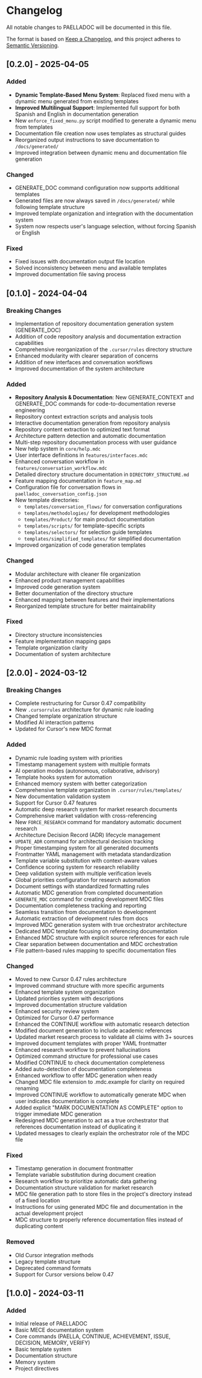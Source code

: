 # Changelog
All notable changes to PAELLADOC will be documented in this file.

The format is based on [Keep a Changelog](https://keepachangelog.com/en/1.0.0/),
and this project adheres to [Semantic Versioning](https://semver.org/spec/v2.0.0.html).

## [0.2.0] - 2025-04-05

### Added
- **Dynamic Template-Based Menu System**: Replaced fixed menu with a dynamic menu generated from existing templates
- **Improved Multilingual Support**: Implemented full support for both Spanish and English in documentation generation
- New `enforce_fixed_menu.py` script modified to generate a dynamic menu from templates
- Documentation file creation now uses templates as structural guides
- Reorganized output instructions to save documentation to `/docs/generated/`
- Improved integration between dynamic menu and documentation file generation

### Changed
- GENERATE_DOC command configuration now supports additional templates
- Generated files are now always saved in `/docs/generated/` while following template structure
- Improved template organization and integration with the documentation system
- System now respects user's language selection, without forcing Spanish or English

### Fixed
- Fixed issues with documentation output file location
- Solved inconsistency between menu and available templates
- Improved documentation file saving process

## [0.1.0] - 2024-04-04

### Breaking Changes
- Implementation of repository documentation generation system (GENERATE_DOC)
- Addition of code repository analysis and documentation extraction capabilities
- Comprehensive reorganization of the `.cursor/rules` directory structure
- Enhanced modularity with clearer separation of concerns
- Addition of new interfaces and conversation workflows
- Improved documentation of the system architecture

### Added
- **Repository Analysis & Documentation**: New GENERATE_CONTEXT and GENERATE_DOC commands for code-to-documentation reverse engineering
- Repository context extraction scripts and analysis tools
- Interactive documentation generation from repository analysis
- Repository content extraction to optimized text format
- Architecture pattern detection and automatic documentation
- Multi-step repository documentation process with user guidance
- New help system in `core/help.mdc`
- User interface definitions in `features/interfaces.mdc`
- Enhanced conversation workflow in `features/conversation_workflow.mdc`
- Detailed directory structure documentation in `DIRECTORY_STRUCTURE.md`
- Feature mapping documentation in `feature_map.md`
- Configuration file for conversation flows in `paelladoc_conversation_config.json`
- New template directories:
  - `templates/conversation_flows/` for conversation configurations
  - `templates/methodologies/` for development methodologies
  - `templates/Product/` for main product documentation
  - `templates/scripts/` for template-specific scripts
  - `templates/selectors/` for selection guide templates
  - `templates/simplified_templates/` for simplified documentation
- Improved organization of code generation templates

### Changed
- Modular architecture with cleaner file organization
- Enhanced product management capabilities
- Improved code generation system
- Better documentation of the directory structure
- Enhanced mapping between features and their implementations
- Reorganized template structure for better maintainability

### Fixed
- Directory structure inconsistencies
- Feature implementation mapping gaps
- Template organization clarity
- Documentation of system architecture

## [2.0.0] - 2024-03-12

### Breaking Changes
- Complete restructuring for Cursor 0.47 compatibility
- New `.cursorrules` architecture for dynamic rule loading
- Changed template organization structure
- Modified AI interaction patterns
- Updated for Cursor's new MDC format

### Added
- Dynamic rule loading system with priorities
- Timestamp management system with multiple formats
- AI operation modes (autonomous, collaborative, advisory)
- Template hooks system for automation
- Enhanced memory system with better categorization
- Comprehensive template organization in `.cursor/rules/templates/`
- New documentation validation system
- Support for Cursor 0.47 features
- Automatic deep research system for market research documents
- Comprehensive market validation with cross-referencing
- New `FORCE_RESEARCH` command for mandatory automatic document research
- Architecture Decision Record (ADR) lifecycle management
- `UPDATE_ADR` command for architectural decision tracking
- Proper timestamping system for all generated documents
- Frontmatter YAML management with metadata standardization
- Template variable substitution with context-aware values
- Confidence scoring system for research reliability
- Deep validation system with multiple verification levels
- Global priorities configuration for research automation
- Document settings with standardized formatting rules
- Automatic MDC generation from completed documentation
- `GENERATE_MDC` command for creating development MDC files
- Documentation completeness tracking and reporting
- Seamless transition from documentation to development
- Automatic extraction of development rules from docs
- Improved MDC generation system with true orchestrator architecture
- Dedicated MDC template focusing on referencing documentation
- Enhanced MDC structure with explicit source references for each rule
- Clear separation between documentation and MDC orchestration
- File pattern-based rules mapping to specific documentation files

### Changed
- Moved to new Cursor 0.47 rules architecture
- Improved command structure with more specific arguments
- Enhanced template system organization
- Updated priorities system with descriptions
- Improved documentation structure validation
- Enhanced security review system
- Optimized for Cursor 0.47 performance
- Enhanced the CONTINUE workflow with automatic research detection
- Modified document generation to include academic references
- Updated market research process to validate all claims with 3+ sources
- Improved document templates with proper YAML frontmatter
- Enhanced research workflow to prevent hallucinations
- Optimized command structure for professional use cases
- Modified CONTINUE to check documentation completeness
- Added auto-detection of documentation completeness
- Enhanced workflow to offer MDC generation when ready
- Changed MDC file extension to .mdc.example for clarity on required renaming
- Improved CONTINUE workflow to automatically generate MDC when user indicates documentation is complete
- Added explicit "MARK DOCUMENTATION AS COMPLETE" option to trigger immediate MDC generation
- Redesigned MDC generation to act as a true orchestrator that references documentation instead of duplicating it
- Updated messages to clearly explain the orchestrator role of the MDC file

### Fixed
- Timestamp generation in document frontmatter
- Template variable substitution during document creation
- Research workflow to prioritize automatic data gathering
- Documentation structure validation for market research
- MDC file generation path to store files in the project's directory instead of a fixed location
- Instructions for using generated MDC file and documentation in the actual development project
- MDC structure to properly reference documentation files instead of duplicating content

### Removed
- Old Cursor integration methods
- Legacy template structure
- Deprecated command formats
- Support for Cursor versions below 0.47

## [1.0.0] - 2024-03-11

### Added
- Initial release of PAELLADOC
- Basic MECE documentation system
- Core commands (PAELLA, CONTINUE, ACHIEVEMENT, ISSUE, DECISION, MEMORY, VERIFY)
- Basic template system
- Documentation structure
- Memory system
- Project directives 